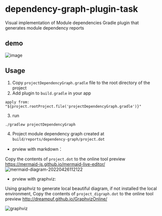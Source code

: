 # dependency-graph-plugin-task
Visual implementation of Module dependencies
Gradle plugin that generates module dependency reports

## demo
![image](https://user-images.githubusercontent.com/20104311/173043989-41d2ba42-360c-45e0-aa41-de918174eba9.png)
## Usage
1. Copy ```projectDependencyGraph.gradle``` file to the root directory of the project
2. Add plugin to ```build.gradle``` in your app
```
apply from: "${project.rootProject.file('projectDependencyGraph.gradle')}"
```
3. run
```
./gradlew projectDependencyGraph
```
4. Project module dependency graph created at 
```build/reports/dependency-graph/project.dot```

* prview with markdown：

Copy the contents of ```project.dot``` to the online tool preview https://mermaid-js.github.io/mermaid-live-editor/
![mermaid-diagram-20220426112122](https://user-images.githubusercontent.com/20104311/165213800-f9b4c0fa-c8d7-41ee-b126-3bf5f192e946.png)

* prview with graphviz:

Using graphviz to generate local beautiful diagram, if not installed the local environment, Copy the contents of ```project_digraph.dot``` to the online tool preview
http://dreampuf.github.io/GraphvizOnline/

![graphviz](https://user-images.githubusercontent.com/20104311/165214479-affd0c81-032a-40ac-b1d4-4c28460b35dc.png)




